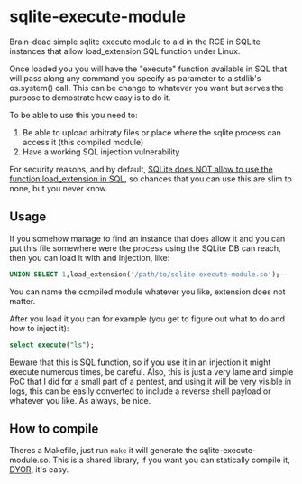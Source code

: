 # sqlite-execute-module

Brain-dead simple sqlite execute module to aid in the RCE in SQLite instances that allow load_extension SQL function under Linux.

Once loaded you you will have the "execute" function available in SQL that will pass along any command you specify as parameter to a stdlib's os.system() call. This can be change to whatever you want but serves the purpose to demostrate how easy is to do it.

To be able to use this you need to:

1. Be able to upload arbitraty files or place where the sqlite process can access it (this compiled module)
2. Have a working SQL injection vulnerability


For security reasons, and by default, [SQLite does NOT allow to use the function load_extension in SQL](https://www.sqlite.org/c3ref/load_extension.html), so chances that you can use this are slim to none, but you never know.

Usage
-----
If you somehow manage to find an instance that does allow it and you can put this file somewhere were the process using the SQLite DB can reach, then you can load it with and injection, like:


```SQL
UNION SELECT 1,load_extension('/path/to/sqlite-execute-module.so');--

```

You can name the compiled module whatever you like, extension does not matter.


After you load it you can for example (you get to figure out what to do and how to inject it):

```SQL
select execute("ls");

```

Beware that this is  SQL function, so if you use it in an injection it might execute numerous times, be careful. 
Also, this is just a very lame and simple PoC that I did for a small part of a pentest, and using it will be very visible in logs, this can be easily converted to include a reverse shell payload or whatever you like. As always, be nice.


How to compile
--------------

Theres a Makefile, just run `make` it will generate the sqlite-execute-module.so. This is a shared library, if you want you can statically compile it, [DYOR](https://www.sqlite.org/loadext.html), it's easy.
